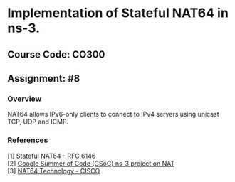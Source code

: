 # Implementation of Stateful NAT64 in ns-3.

## Course Code: CO300

## Assignment: #8

### Overview

NAT64 allows IPv6-only clients to connect to IPv4 servers using unicast TCP, UDP and ICMP.

### References
[1] [Stateful NAT64 - RFC 6146](https://tools.ietf.org/html/rfc6146)  
[2] [Google Summer of Code (GSoC) ns-3 project on NAT](https://www.nsnam.org/wiki/GSOC2012NetworkAddressTranslation)  
[3] [NAT64 Technology - CISCO](https://www.cisco.com/c/en/us/products/collateral/ios-nx-os-software/enterprise-ipv6-solution/white_paper_c11-676278.html)  
